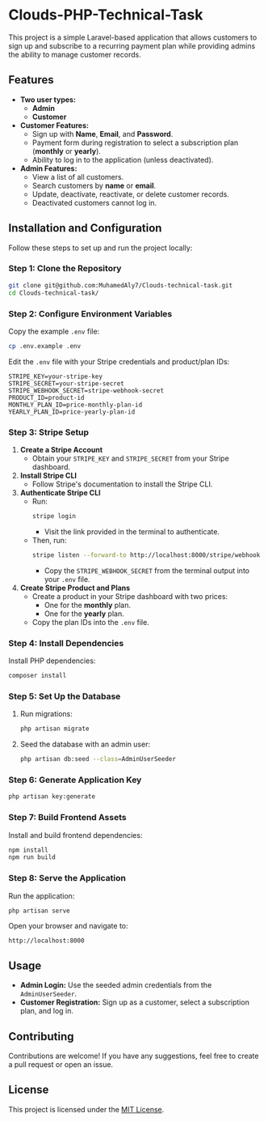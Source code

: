 # Clouds-PHP-Technical-Task

This project is a simple Laravel-based application that allows customers to sign up and subscribe to a recurring payment plan while providing admins the ability to manage customer records.

## Features

-   **Two user types:**
    -   **Admin**
    -   **Customer**
-   **Customer Features:**
    -   Sign up with **Name**, **Email**, and **Password**.
    -   Payment form during registration to select a subscription plan (**monthly** or **yearly**).
    -   Ability to log in to the application (unless deactivated).
-   **Admin Features:**
    -   View a list of all customers.
    -   Search customers by **name** or **email**.
    -   Update, deactivate, reactivate, or delete customer records.
    -   Deactivated customers cannot log in.

## Installation and Configuration

Follow these steps to set up and run the project locally:

### Step 1: Clone the Repository

```bash
git clone git@github.com:MuhamedAly7/Clouds-technical-task.git
cd Clouds-technical-task/
```

### Step 2: Configure Environment Variables

Copy the example `.env` file:

```bash
cp .env.example .env
```

Edit the `.env` file with your Stripe credentials and product/plan IDs:

```env
STRIPE_KEY=your-stripe-key
STRIPE_SECRET=your-stripe-secret
STRIPE_WEBHOOK_SECRET=stripe-webhook-secret
PRODUCT_ID=product-id
MONTHLY_PLAN_ID=price-monthly-plan-id
YEARLY_PLAN_ID=price-yearly-plan-id
```

### Step 3: Stripe Setup

1. **Create a Stripe Account**
    - Obtain your `STRIPE_KEY` and `STRIPE_SECRET` from your Stripe dashboard.
2. **Install Stripe CLI**
    - Follow Stripe's documentation to install the Stripe CLI.
3. **Authenticate Stripe CLI**
    - Run:
        ```bash
        stripe login
        ```
        - Visit the link provided in the terminal to authenticate.
    - Then, run:
        ```bash
        stripe listen --forward-to http://localhost:8000/stripe/webhook
        ```
        - Copy the `STRIPE_WEBHOOK_SECRET` from the terminal output into your `.env` file.
4. **Create Stripe Product and Plans**
    - Create a product in your Stripe dashboard with two prices:
        - One for the **monthly** plan.
        - One for the **yearly** plan.
    - Copy the plan IDs into the `.env` file.

### Step 4: Install Dependencies

Install PHP dependencies:

```bash
composer install
```

### Step 5: Set Up the Database

1. Run migrations:
    ```bash
    php artisan migrate
    ```
2. Seed the database with an admin user:
    ```bash
    php artisan db:seed --class=AdminUserSeeder
    ```

### Step 6: Generate Application Key

```bash
php artisan key:generate
```

### Step 7: Build Frontend Assets

Install and build frontend dependencies:

```bash
npm install
npm run build
```

### Step 8: Serve the Application

Run the application:

```bash
php artisan serve
```

Open your browser and navigate to:

```
http://localhost:8000
```

## Usage

-   **Admin Login:** Use the seeded admin credentials from the `AdminUserSeeder`.
-   **Customer Registration:** Sign up as a customer, select a subscription plan, and log in.

## Contributing

Contributions are welcome! If you have any suggestions, feel free to create a pull request or open an issue.

## License

This project is licensed under the [MIT License](LICENSE).
